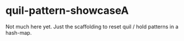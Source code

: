 # quil-pattern-showcaseA

Not much here yet. Just the scaffolding to reset quil / hold patterns in a
hash-map.

